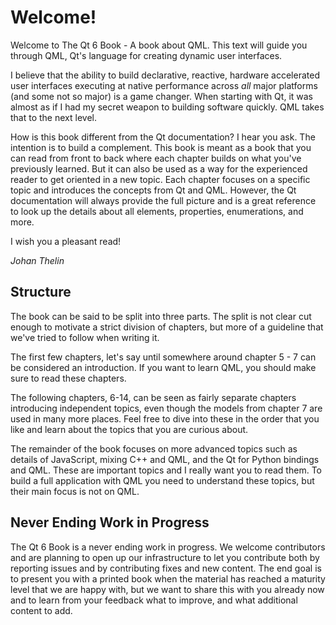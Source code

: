 # Welcome!

Welcome to The Qt 6 Book - A book about QML. This text will guide you through QML, Qt's language for creating dynamic user interfaces. 

I believe that the ability to build declarative, reactive, hardware accelerated user interfaces executing at native performance across *all* major platforms (and some not so major) is a game changer. When starting with Qt, it was almost as if I had my secret weapon to building software quickly. QML takes that to the next level.

How is this book different from the Qt documentation? I hear you ask. The intention is to build a complement. This book is meant as a book that you can read from front to back where each chapter builds on what you've previously learned. But it can also be used as a way for the experienced reader to get oriented in a new topic. Each chapter focuses on a specific topic and introduces the concepts from Qt and QML. However, the Qt documentation will always provide the full picture and is a great reference to look up the details about all elements, properties, enumerations, and more.

I wish you a pleasant read!

*Johan Thelin*

## Structure

The book can be said to be split into three parts. The split is not clear cut enough to motivate a strict division of chapters, but more of a guideline that we've tried to follow when writing it. 

The first few chapters, let's say until somewhere around chapter 5 - 7 can be considered an introduction. If you want to learn QML, you should make sure to read these chapters. 

The following chapters, 6-14, can be seen as fairly separate chapters introducing independent topics, even though the models from chapter 7 are used in many more places. Feel free to dive into these in the order that you like and learn about the topics that you are curious about.

The remainder of the book focuses on more advanced topics such as details of JavaScript, mixing C++ and QML, and the Qt for Python bindings and QML. These are important topics and I really want you to read them. To build a full application with QML you need to understand these topics, but their main focus is not on QML.

## Never Ending Work in Progress

The Qt 6 Book is a never ending work in progress. We welcome contributors and are planning to open up our infrastructure to let you contribute both by reporting issues and by contributing fixes and new content. The end goal is to present you with a printed book when the material has reached a maturity level that we are happy with, but we want to share this with you already now and to learn from your feedback what to improve, and what additional content to add.
